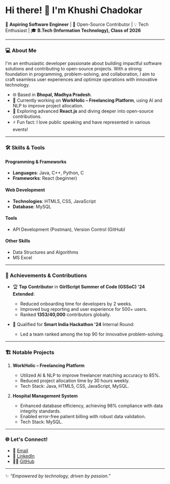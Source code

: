 # Hi there! 👋 I'm Khushi Chadokar

🚀 **Aspiring Software Engineer** | 🌟 Open-Source Contributor | 💡 Tech Enthusiast | 🎓 **B.Tech (Information Technology), Class of 2026**

---

### 💻 About Me
I'm an enthusiastic developer passionate about building impactful software solutions and contributing to open-source projects. With a strong foundation in programming, problem-solving, and collaboration, I aim to craft seamless user experiences and optimize operations with innovative technology.

- 🌐 Based in **Bhopal, Madhya Pradesh**.
- 🔭 Currently working on **WorkHolic – Freelancing Platform**, using AI and NLP to improve project allocation.
- 🌱 Exploring advanced **React.js** and diving deeper into open-source contributions.
- ⚡ Fun fact: I love public speaking and have represented in various events!

---

### 🛠️ Skills & Tools

#### Programming & Frameworks
- **Languages**: Java, C++, Python, C
- **Frameworks**: React (beginner)

#### Web Development
- **Technologies**: HTML5, CSS, JavaScript
- **Database**: MySQL

#### Tools
- API Development (Postman), Version Control (GitHub)

#### Other Skills
- Data Structures and Algorithms
- MS Excel

---

### 🌟 Achievements & Contributions

- 🏆 **Top Contributor** in **GirlScript Summer of Code (GSSoC) '24 Extended**:
  - Reduced onboarding time for developers by 2 weeks.
  - Improved bug reporting and user experience for 500+ users.
  - Ranked **1353/40,000** contributors globally.
  
- 🥇 Qualified for **Smart India Hackathon '24** Internal Round:
  - Led a team ranked among the top 90 for innovative problem-solving.

---

### 🏗️ Notable Projects
1. **WorkHolic – Freelancing Platform**  
   - Utilized AI & NLP to improve freelancer matching accuracy to 85%.  
   - Reduced project allocation time by 30 hours weekly.  
   - Tech Stack: Java, HTML5, CSS, JavaScript, MySQL.

2. **Hospital Management System**  
   - Enhanced database efficiency, achieving 98% compliance with data integrity standards.  
   - Enabled error-free patient billing with robust data validation.  
   - Tech Stack: MySQL.

---

### 🌐 Let's Connect!

- 📧 [Email](mailto:khushichadokar902@gmail.com)
- 💼 [LinkedIn](https://www.linkedin.com/in/khushi-chadokar-598669287/)
- 🧑‍💻 [GitHub](https://github.com/KhushiChadokar)

---

✨ *“Empowered by technology, driven by passion.”*

<!--
**KhushiChadokar/KhushiChadokar** is a ✨ _special_ ✨ repository because its `README.md` (this file) appears on your GitHub profile.

Here are some ideas to get you started:

- 🔭 I’m currently working on ...
- 🌱 I’m currently learning ...
- 👯 I’m looking to collaborate on ...
- 🤔 I’m looking for help with ...
- 💬 Ask me about ...
- 📫 How to reach me: ...
- 😄 Pronouns: ...
- ⚡ Fun fact: ...
-->
